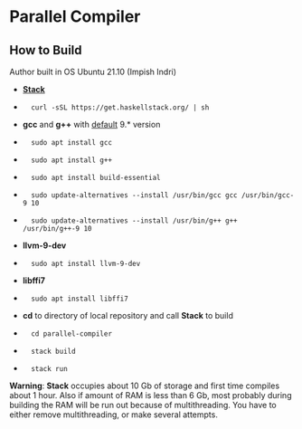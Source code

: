 # Parallel Compiler

## How to Build

Author built in OS Ubuntu 21.10 (Impish Indri)

*	[**Stack**](https://docs.haskellstack.org/en/stable/README/)
*		curl -sSL https://get.haskellstack.org/ | sh

*	**gcc** and **g++** with [default](https://askubuntu.com/questions/26498/how-to-choose-the-default-gcc-and-g-version) 9.* version
*		sudo apt install gcc
*		sudo apt install g++
*		sudo apt install build-essential
*		sudo update-alternatives --install /usr/bin/gcc gcc /usr/bin/gcc-9 10
*		sudo update-alternatives --install /usr/bin/g++ g++ /usr/bin/g++-9 10

*	**llvm-9-dev**
*		sudo apt install llvm-9-dev

*	**libffi7**
*		sudo apt install libffi7

*	**cd** to directory of local repository and call **Stack** to build
*		cd parallel-compiler
*		stack build
*		stack run

**Warning**: **Stack** occupies about 10 Gb of storage and first time compiles about 1 hour. Also if amount of RAM is less than 6 Gb, most probably during building the RAM will be run out because of multithreading. You have to either remove multithreading, or make several attempts.
